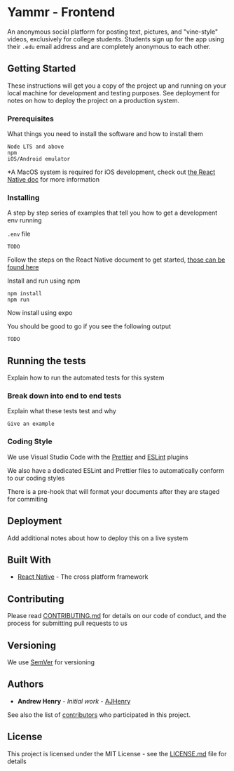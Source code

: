 # Yammr - Frontend

An anonymous social platform for posting text, pictures, and "vine-style" videos, exclusively for college students. Students sign up for the app using their `.edu` email address and are completely anonymous to each other.

## Getting Started

These instructions will get you a copy of the project up and running on your local machine for development and testing purposes. See deployment for notes on how to deploy the project on a production system.

### Prerequisites

What things you need to install the software and how to install them

```
Node LTS and above
npm
iOS/Android emulator
```

\*A MacOS system is required for iOS development, check out [the React Native doc](https://facebook.github.io/react-native/docs/getting-started.html) for more information

### Installing

A step by step series of examples that tell you how to get a development env running

`.env` file

```
TODO
```

Follow the steps on the React Native document to get started, [those can be found here](https://facebook.github.io/react-native/docs/getting-started.html)

Install and run using npm

```
npm install
npm run
```

Now install using expo

You should be good to go if you see the following output

```
TODO
```

## Running the tests

Explain how to run the automated tests for this system

### Break down into end to end tests

Explain what these tests test and why

```
Give an example
```

### Coding Style

We use Visual Studio Code with the [Prettier](https://prettier.io/) and [ESLint](https://eslint.org/) plugins

We also have a dedicated ESLint and Prettier files to automatically conform to our coding styles

There is a pre-hook that will format your documents after they are staged for commiting

## Deployment

Add additional notes about how to deploy this on a live system

## Built With

- [React Native](https://facebook.github.io/react-native/) - The cross platform framework

## Contributing

Please read [CONTRIBUTING.md](CONTRIBUTING.md) for details on our code of conduct, and the process for submitting pull requests to us

## Versioning

We use [SemVer](http://semver.org/) for versioning

## Authors

- **Andrew Henry** - _Initial work_ - [AJHenry](https://github.com/AJHenry)

See also the list of [contributors](https://github.com/your/project/contributors) who participated in this project.

## License

This project is licensed under the MIT License - see the [LICENSE.md](LICENSE.md) file for details
